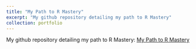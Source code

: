 ```yaml
---
title: "My Path to R Mastery"
excerpt: "My github repository detailing my path to R Mastery"
collection: portfolio
---
```


My github repository detailing my path to R Mastery:
[My Path to R Mastery](https://github.com/revgizmo/My_path_to_R_mastery)
